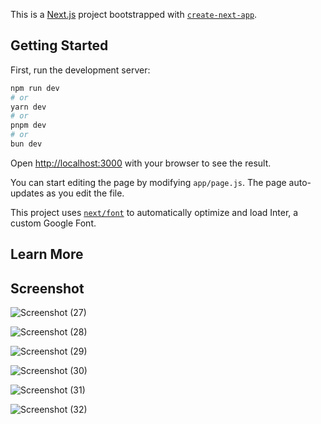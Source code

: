 This is a [Next.js](https://nextjs.org/) project bootstrapped with [`create-next-app`](https://github.com/vercel/next.js/tree/canary/packages/create-next-app).

## Getting Started

First, run the development server:

```bash
npm run dev
# or
yarn dev
# or
pnpm dev
# or
bun dev
```

Open [http://localhost:3000](http://localhost:3000) with your browser to see the result.

You can start editing the page by modifying `app/page.js`. The page auto-updates as you edit the file.

This project uses [`next/font`](https://nextjs.org/docs/basic-features/font-optimization) to automatically optimize and load Inter, a custom Google Font.

## Learn More

## Screenshot

![Screenshot (27)](https://github.com/JrRahul18/my-portfolio/assets/151987448/222a6350-860b-4be8-940e-229e52a70b78)

![Screenshot (28)](https://github.com/JrRahul18/my-portfolio/assets/151987448/4e7fd1ab-ed23-461e-a4f3-15aaa26ed9a2)

![Screenshot (29)](https://github.com/JrRahul18/my-portfolio/assets/151987448/d04f152f-069b-4efb-9516-93cb1955aff2)

![Screenshot (30)](https://github.com/JrRahul18/my-portfolio/assets/151987448/908511f1-b4de-47ad-8b00-67d11d85fe0c)

![Screenshot (31)](https://github.com/JrRahul18/my-portfolio/assets/151987448/647e1025-6eb5-4c53-bd8b-7f60fac9bed7)

![Screenshot (32)](https://github.com/JrRahul18/my-portfolio/assets/151987448/01d13b3d-98c5-4cbc-817f-38643109c52b)

